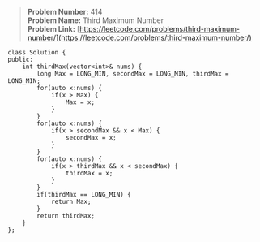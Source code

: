 > **Problem Number:** 414 <br>
> **Problem Name:** Third Maximum Number <br>
> **Problem Link:** [https://leetcode.com/problems/third-maximum-number/](https://leetcode.com/problems/third-maximum-number/) <br>

    class Solution {
    public:
        int thirdMax(vector<int>& nums) {
            long Max = LONG_MIN, secondMax = LONG_MIN, thirdMax = LONG_MIN;
            for(auto x:nums) {
                if(x > Max) {
                    Max = x;
                }
            }
            for(auto x:nums) {
                if(x > secondMax && x < Max) {
                    secondMax = x;
                }
            }
            for(auto x:nums) {
                if(x > thirdMax && x < secondMax) {
                    thirdMax = x;
                }
            }
            if(thirdMax == LONG_MIN) {
                return Max;
            }
            return thirdMax;
        }
    };